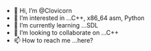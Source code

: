 - 👋 Hi, I’m @Clovicorn
- 👀 I’m interested in ...C++, x86_64 asm, Python
- 🌱 I’m currently learning ...SDL
- 💞️ I’m looking to collaborate on ...C++
- 📫 How to reach me ...here?

<!---
Clovicorn/Clovicorn is a ✨ special ✨ repository because its `README.md` (this file) appears on your GitHub profile.
You can click the Preview link to take a look at your changes.
--->
